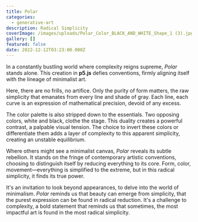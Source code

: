 ```yaml
---
title: Polar
categories:
  - generative-art
description: Radical Simplicity
coverImage: /images/uploads/Polar_Color_BLACK_AND_WHITE_Shape_1 (3).jpg
gallery: []
featured: false
date: 2022-12-12T03:23:00.000Z
---
```

In a constantly bustling world where complexity reigns supreme, *Polar* stands alone. This creation in **p5.js** defies conventions, firmly aligning itself with the lineage of minimalist art.  

Here, there are no frills, no artifice. Only the purity of form matters, the raw simplicity that emanates from every line and shade of gray. Each line, each curve is an expression of mathematical precision, devoid of any excess.  

The color palette is also stripped down to the essentials. Two opposing colors, white and black, clothe the stage. This duality creates a powerful contrast, a palpable visual tension. The choice to invert these colors or differentiate them adds a layer of complexity to this apparent simplicity, creating an unstable equilibrium.  

Where others might see a minimalist canvas, *Polar* reveals its subtle rebellion. It stands on the fringe of contemporary artistic conventions, choosing to distinguish itself by reducing everything to its core. Form, color, movement—everything is simplified to the extreme, but in this radical simplicity, it finds its true power.  

It's an invitation to look beyond appearances, to delve into the world of minimalism. *Polar* reminds us that beauty can emerge from simplicity, that the purest expression can be found in radical reduction. It's a challenge to complexity, a bold statement that reminds us that sometimes, the most impactful art is found in the most radical simplicity.  
